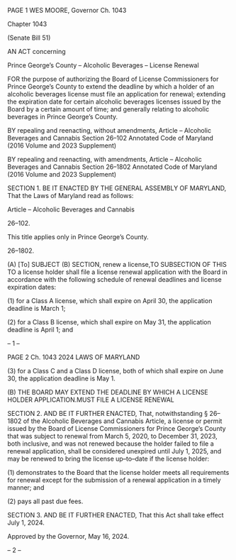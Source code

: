 PAGE 1
WES MOORE, Governor Ch. 1043

Chapter 1043

(Senate Bill 51)

AN ACT concerning

Prince George’s County – Alcoholic Beverages – License Renewal

FOR the purpose of authorizing the Board of License Commissioners for Prince George’s
County to extend the deadline by which a holder of an alcoholic beverages license
must file an application for renewal; extending the expiration date for certain
alcoholic beverages licenses issued by the Board by a certain amount of time; and
generally relating to alcoholic beverages in Prince George’s County.

BY repealing and reenacting, without amendments,
Article – Alcoholic Beverages and Cannabis
Section 26–102
Annotated Code of Maryland
(2016 Volume and 2023 Supplement)

BY repealing and reenacting, with amendments,
Article – Alcoholic Beverages and Cannabis
Section 26–1802
Annotated Code of Maryland
(2016 Volume and 2023 Supplement)

SECTION 1. BE IT ENACTED BY THE GENERAL ASSEMBLY OF MARYLAND,
That the Laws of Maryland read as follows:

Article – Alcoholic Beverages and Cannabis

26–102.

This title applies only in Prince George’s County.

26–1802.

(A) [To] SUBJECT (B) SECTION, renew a license,TO SUBSECTION OF THIS TO
a license holder shall file a license renewal application with the Board in accordance with
the following schedule of renewal deadlines and license expiration dates:

(1) for a Class A license, which shall expire on April 30, the application
deadline is March 1;

(2) for a Class B license, which shall expire on May 31, the application
deadline is April 1; and

– 1 –

PAGE 2
Ch. 1043 2024 LAWS OF MARYLAND

(3) for a Class C and a Class D license, both of which shall expire on June
30, the application deadline is May 1.

(B) THE BOARD MAY EXTEND THE DEADLINE BY WHICH A LICENSE HOLDER
APPLICATION.MUST FILE A LICENSE RENEWAL

SECTION 2. AND BE IT FURTHER ENACTED, That, notwithstanding § 26–1802
of the Alcoholic Beverages and Cannabis Article, a license or permit issued by the Board of
License Commissioners for Prince George’s County that was subject to renewal from March
5, 2020, to December 31, 2023, both inclusive, and was not renewed because the holder
failed to file a renewal application, shall be considered unexpired until July 1, 2025, and
may be renewed to bring the license up–to–date if the license holder:

(1) demonstrates to the Board that the license holder meets all
requirements for renewal except for the submission of a renewal application in a timely
manner; and

(2) pays all past due fees.

SECTION 3. AND BE IT FURTHER ENACTED, That this Act shall take effect July
1, 2024.

Approved by the Governor, May 16, 2024.

– 2 –